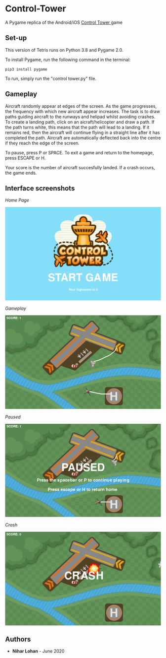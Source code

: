 # Control-Tower
A Pygame replica of the Android/iOS <a href = "https://play.google.com/store/apps/developer?id=Bojan+Skaljac&hl=en_GB&gl=US"> Control Tower </a>game

## Set-up
This version of Tetris runs on Python 3.8 and Pygame 2.0. 

To install Pygame, run the following command in the terminal:

```
pip3 install pygame
```

To run, simply run the "control tower.py" file.

## Gameplay
Aircraft randomly appear at edges of the screen.  As the game progresses, the frequency with which new aircraft appear increases.  The task is to draw paths guiding aircraft to the runways and helipad whilst avoiding crashes.  To create a landing path, click on an aicraft/helicopter and draw a path.  If the path turns white, this means that the path will lead to a landing. If it remains red, then the aircraft will continue flying in a straight line after it has completed the path.  Aircraft are automatically deflected back into the centre if they reach the edge of the screen.

To pause, press P or SPACE.  To exit a game and return to the homepage, press ESCAPE or H.

Your score is the number of aircraft succesfully landed.  If a crash occurs, the game ends.

## Interface screenshots
<i>Home Page</i>

<img src="https://github.com/niharl/Control-Tower/blob/main/Home%20Page%20Screenshot.png">

<i>Gameplay</i>

<img src="https://github.com/niharl/Control-Tower/blob/main/Gameplay%20Screenshot.png">

<i>Paused</i>

<img src="https://github.com/niharl/Control-Tower/blob/main/Paused%20Screenshot.png">

<i>Crash</i>

<img src="https://github.com/niharl/Control-Tower/blob/main/Crash%20Screenshot.png">


## Authors
* **Nihar Lohan** - June 2020
